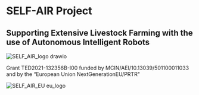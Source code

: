 # SELF-AIR Project

## Supporting Extensive Livestock Farming with the use of Autonomous Intelligent Robots 



![SELF_AIR_logo drawio](https://github.com/SELF-AIR-PROJECT/.github/blob/0301e1f38bdecd816c35861edbb514054ae0b517/profile/robotics_wolf_minimal.png)


Grant TED2021-132356B-I00 funded by MCIN/AEI/10.13039/501100011033 and by the “European Union NextGenerationEU/PRTR"

![SELF_AIR_EU eu_logo](https://github.com/SELF-AIR-PROJECT/.github/blob/0301e1f38bdecd816c35861edbb514054ae0b517/profile/micin-financiadoUEnextgeneration-prtr-aei.png)


<!--

**Here are some ideas to get you started:**

🙋‍♀️ A short introduction - what is your organization all about?
🌈 Contribution guidelines - how can the community get involved?
👩‍💻 Useful resources - where can the community find your docs? Is there anything else the community should know?
🍿 Fun facts - what does your team eat for breakfast?
🧙 Remember, you can do mighty things with the power of [Markdown](https://docs.github.com/github/writing-on-github/getting-started-with-writing-and-formatting-on-github/basic-writing-and-formatting-syntax)
-->
